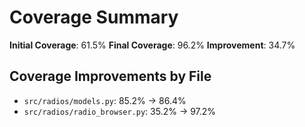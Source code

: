 # Coverage Summary

**Initial Coverage**: 61.5%
**Final Coverage**: 96.2%
**Improvement**: 34.7%

## Coverage Improvements by File

- `src/radios/models.py`: 85.2% → 86.4%
- `src/radios/radio_browser.py`: 35.2% → 97.2%
